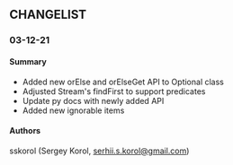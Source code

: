 ## CHANGELIST

### 03-12-21

#### Summary

- Added new orElse and orElseGet API to Optional class
- Adjusted Stream's findFirst to support predicates
- Update py docs with newly added API
- Added new ignorable items

#### Authors

sskorol (Sergey Korol, serhii.s.korol@gmail.com)

